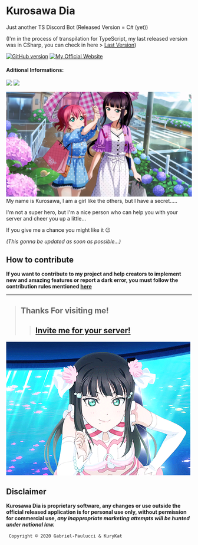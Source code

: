 # Kurosawa Dia
Just another TS Discord Bot (Released Version = C# (yet))

(I'm in the process of transpilation for TypeScript, my last released version was in CSharp, you can check in here > [Last Version](https://github.com/Gabriel-Paulucci/KurosawaDia/tree/VersãoPublicada))


[![GitHub version](https://img.shields.io/github/package-json/v/Gabriel-Paulucci/KurosawaDia?style=flat&labelColor=purple)](#invite-me-for-your-server) 
[![My Official Website](https://img.shields.io/badge/-My%20Website!-purple?style=flat&labelColor=purple&logo=google&logoColor=white)](https://kurosawa.zuraaa.com/)

#### Aditional Informations:
[![](https://zuraaa.com/api/bots/389917977862078484/shield?type=tinyOwnerBot)](https://zuraaa.com/bots/389917977862078484/)
[![](https://zuraaa.com/api/bots/389917977862078484/shield)](https://zuraaa.com/bots/389917977862078484/votar)

![Dia-Chan_Banner](other/images/Dia_chan.png)
My name is Kurosawa, I am a girl like the others, but I have a secret.....

I'm not a super hero, but I'm a nice person who can help you with your server and cheer you up a little...

If you give me a chance you might like it 😉

*(This gonna be updated as soon as possible...)*

## **How to contribute**
**If you want to contribute to my project and help creators to implement new and amazing features or report a dark error, you must follow the contribution rules mentioned [here](https://github.com/Gabriel-Paulucci/KurosawaDia/security/policy)**
<hr>

> ## Thanks For visiting me!
>> ## [Invite me for your server!](https://zuraaa.com/bots/389917977862078484/add)
![Dia-Chan YAY](./other/gifs/dia_chan_yay.gif)

## **Disclaimer**
**Kurosawa Dia is proprietary software, any changes or use outside the official released application is for personal use only, without permission for commercial use, *any inappropriate marketing attempts will be hunted under national law.***

     Copyright © 2020 Gabriel-Paulucci & KuryKat
